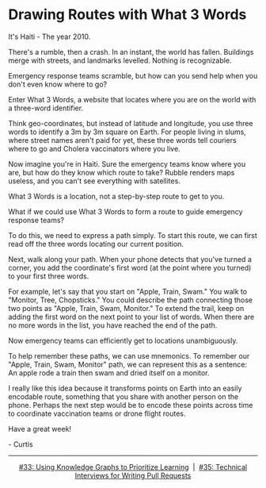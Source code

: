 # Drawing Routes with What 3 Words

It's Haiti - The year 2010.

There's a rumble, then a crash. In an instant, the world has fallen. Buildings merge with streets, and landmarks levelled. Nothing is recognizable.

Emergency response teams scramble, but how can you send help when you don't even know where to go?

Enter What 3 Words, a website that locates where you are on the world with a three-word identifier.

Think geo-coordinates, but instead of latitude and longitude, you use three words to identify a 3m by 3m square on Earth. For people living in slums, where street names aren't paid for yet, these three words tell couriers where to go and Cholera vaccinators where you live.

Now imagine you're in Haiti. Sure the emergency teams know where you are, but how do they know which route to take? Rubble renders maps useless, and you can't see everything with satellites.


What 3 Words is a location, not a step-by-step route to get to you.

What if we could use What 3 Words to form a route to guide emergency response teams?

To do this, we need to express a path simply. To start this route, we can first read off the three words locating our current position.

Next, walk along your path. When your phone detects that you've turned a corner, you add the coordinate's first word (at the point where you turned) to your first three words.

For example, let's say that you start on "Apple, Train, Swam." You walk to "Monitor, Tree, Chopsticks." You could describe the path connecting those two points as "Apple, Train, Swam, Monitor." To extend the trail, keep on adding the first word on the next point to your list of words. When there are no more words in the list, you have reached the end of the path.

Now emergency teams can efficiently get to locations unambiguously.

To help remember these paths, we can use mnemonics. To remember our "Apple, Train, Swam, Monitor" path, we can represent this as a sentence: An apple rode a train then swam and dried itself on a monitor.

I really like this idea because it transforms points on Earth into an easily encodable route, something that you share with another person on the phone. Perhaps the next step would be to encode these points across time to coordinate vaccination teams or drone flight routes.

Have a great week!

\- Curtis

<!--START OF FOOTER-->
<hr style="margin-top:9px;height:1px;border: 0;background-image: linear-gradient(to right, rgba(0, 0, 0, 0.0), rgba(0, 0, 0, 0.5),rgba(0, 0, 0, 0.0));">
<!--START OF ISSUE NAVIGATION LINKS-->
<p align="center"><a href='033_using_knowledge_graphs_to_prioritize_learning.md'>#33: Using Knowledge Graphs to Prioritize Learning</a>&nbsp;&nbsp;|&nbsp;&nbsp;<a href='035_technical_interviews_for_writing_pull_requests.md'>#35: Technical Interviews for Writing Pull Requests</a></p>
<!--START OF ISSUE NAVIGATION LINKS-->
<!--END OF FOOTER-->

